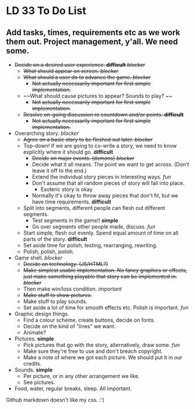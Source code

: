 # LD 33 To Do List

## Add tasks, times, requirements etc as we work them out. Project management, y'all. We need some.

* ~~Decide on a desired user experience. **difficult** *blocker*~~
  - ~~What should appear on screen. *blocker*~~
  - ~~What should a user do to advance the game. *blocker*~~
    - ~~Not actually necessarily important for first simple implementation.~~
  - ~~What should cause pictures to appear? Sounds to play? ~~
    - ~~Not actually necessarily important for first simple implementation.~~
  - ~~Resolve on-going discussion re countdown and/or points. **difficult**~~
    - ~~Not actually necessarily important for first simple implementation.~~
* Overarching story. *blocker*
  - ~~Agree on a basic story to be fleshed out later. *blocker*~~
  - Top-down! If we are going to co-write a story, we need to know explicitly where it should go. **difficult**
    - ~~Decide on major events. (demons) *blocker*~~
    - Decide what it all means. The point we want to get across. (Don't leave it off to the end.)
    - Extend the individual story pieces in interesting ways. *fun*
    - Don't assume that all random pieces of story will fall into place. 
      - Esoteric story is okay
    - Normally it's okay to throw away pieces that don't fit, but we have time requirements. **difficult**
  - Split into segments, different people can flesh out different segments.
    - Test segments in the game!! **simple**
    - Go over segments other people made, discuss. *fun*
  - Start simple, flesh out evenly. Spend equal amount of time on all parts of the story. **difficult**
  - Set aside time for polish, testing, rearranging, rewriting.
  - Polish, polish, polish.
* Game shell. *blocker*
  - ~~Decide on technology. (JS/HTML?)~~
  - ~~Make simplest usable implementation. No fancy graphics or effects, just make something playable that story can be implemented in. <span class="medium">*blocker*</span>~~
  - Then make win/loss condition. *important*
  - ~~Make stuff to show pictures.~~
  - Make stuff to play sounds.
  - Set aside a lot of time for smooth effects etc. Polish is important. *fun*
* Graphic design things.
  - Find a colour scheme, create buttons, decide on fonts.
  - Decide on the kind of "lines" we want.
  - Animate?
* Pictures. **simple**
  - Pick pictures that go with the story, alternatively, draw some. *fun*
  - Make sure they're free to use and don't breach copyright.
  - Make a note of where we got each picture. We should put it in our credits.
* Sounds. **simple**
  - Per picture, or in any other arrangement we like.
  - See pictures.
* Food, water, regular breaks, sleep. All important.

Github markdown doesn't like my css. :'(
